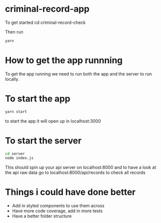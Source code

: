 # criminal-record-app

To get started cd criminal-record-check

Then run 
```bash
yarn  
```

# How to get the app runnning
To get the app running we need to run both the app and the server to run locally. 

# To start the app

```bash
yarn start 
```
to start the app it will open up in localhost:3000

    

# To start the server

```bash
cd server
node index.js
```

This should spin up your api server on localhost:8000 and to have a look at the api raw data go to localhost:8000/api/records to check all records


# Things i could have done better

- Add in styled components to use them across
- Have more code coverage, add in more tests 
- Have a better folder structure